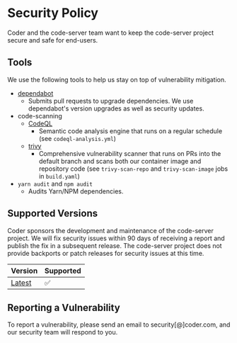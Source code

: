 # Security Policy

Coder and the code-server team want to keep the code-server project secure and safe for end-users.

## Tools

We use the following tools to help us stay on top of vulnerability mitigation.

- [dependabot](https://dependabot.com/)
  - Submits pull requests to upgrade dependencies. We use dependabot's version
    upgrades as well as security updates.
- code-scanning
  - [CodeQL](https://securitylab.github.com/tools/codeql/)
    - Semantic code analysis engine that runs on a regular schedule (see
      `codeql-analysis.yml`)
  - [trivy](https://github.com/aquasecurity/trivy)
    - Comprehensive vulnerability scanner that runs on PRs into the default
      branch and scans both our container image and repository code (see
      `trivy-scan-repo` and `trivy-scan-image` jobs in `build.yaml`)
- `yarn audit` and `npm audit`
  - Audits Yarn/NPM dependencies.

## Supported Versions

Coder sponsors the development and maintenance of the code-server project. We will fix security issues within 90 days of receiving a report and publish the fix in a subsequent release. The code-server project does not provide backports or patch releases for security issues at this time.

| Version                                                 | Supported          |
| ------------------------------------------------------- | ------------------ |
| [Latest](https://github.com/nxpkg/code-server/releases) | :white_check_mark: |

## Reporting a Vulnerability

To report a vulnerability, please send an email to security[@]coder.com, and our security team will respond to you.
